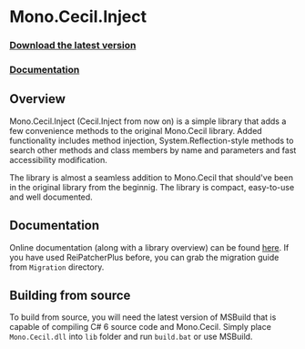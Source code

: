 # Mono.Cecil.Inject

### [Download the latest version](https://github.com/denikson/Mono.Cecil.Inject/releases)
### [Documentation](http://denikson.github.io/Mono.Cecil.Inject/)

## Overview
Mono.Cecil.Inject (Cecil.Inject from now on) is a simple library that adds a few convenience methods to the original Mono.Cecil library.
Added functionality includes method injection, System.Reflection-style methods to search other methods and class members by name and parameters and fast accessibility modification.

The library is almost a seamless addition to Mono.Cecil that should've been in the original library from the beginnig.
The library is compact, easy-to-use and well documented.

## Documentation
Online documentation (along with a library overview) can be found [here](http://denikson.github.io/Mono.Cecil.Inject/).
If you have used ReiPatcherPlus before, you can grab the migration guide from `Migration` directory.

## Building from source
To build from source, you will need the latest version of MSBuild that is capable of compiling C# 6 source code and Mono.Cecil.
Simply place `Mono.Cecil.dll` into `lib` folder and run `build.bat` or use MSBuild.

